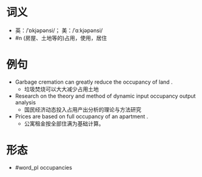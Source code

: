 # 词义
- 英：/ˈɒkjəpənsi/； 美：/ˈɑːkjəpənsi/
- #n (房屋、土地等的)占用，使用，居住
# 例句
- Garbage cremation can greatly reduce the occupancy of land .
	- 垃圾焚烧可以大大减少占用土地
- Research on the theory and method of dynamic input occupancy output analysis
	- 国民经济动态投入占用产出分析的理论与方法研究
- Prices are based on full occupancy of an apartment .
	- 公寓租金按全部住满为基础计算。
# 形态
- #word_pl occupancies
